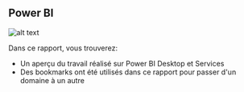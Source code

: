 ## Power BI
![alt text](https://img.shields.io/badge/PowerBI-F2C811?style=for-the-badge&logo=Power%20BI&logoColor=white)

Dans ce rapport, vous trouverez:

* Un aperçu du travail réalisé sur Power BI Desktop et Services 
* Des bookmarks ont été utilisés dans ce rapport pour passer d'un domaine à un autre
